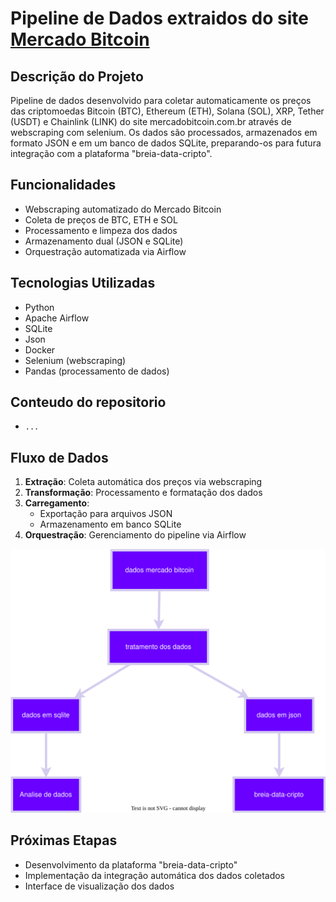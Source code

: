 # Pipeline de Dados extraidos do site [Mercado Bitcoin](https://www.mercadobitcoin.com.br/)

## Descrição do Projeto
Pipeline de dados desenvolvido para coletar automaticamente os preços das criptomoedas Bitcoin (BTC), Ethereum (ETH), Solana (SOL), XRP, Tether (USDT) e Chainlink (LINK) do site mercadobitcoin.com.br através de webscraping com selenium. Os dados são processados, armazenados em formato JSON e em um banco de dados SQLite, preparando-os para futura integração com a plataforma "breia-data-cripto".

## Funcionalidades
- Webscraping automatizado do Mercado Bitcoin
- Coleta de preços de BTC, ETH e SOL
- Processamento e limpeza dos dados
- Armazenamento dual (JSON e SQLite)
- Orquestração automatizada via Airflow

## Tecnologias Utilizadas
- Python
- Apache Airflow
- SQLite
- Json
- Docker
- Selenium (webscraping)
- Pandas (processamento de dados)

## Conteudo do repositorio

- `...`


## Fluxo de Dados
1. **Extração**: Coleta automática dos preços via webscraping
2. **Transformação**: Processamento e formatação dos dados
3. **Carregamento**: 
   - Exportação para arquivos JSON
   - Armazenamento em banco SQLite
4. **Orquestração**: Gerenciamento do pipeline via Airflow

![Fluxo de Dados](./docs/fluxogram.svg)

## Próximas Etapas
- Desenvolvimento da plataforma "breia-data-cripto"
- Implementação da integração automática dos dados coletados
- Interface de visualização dos dados



